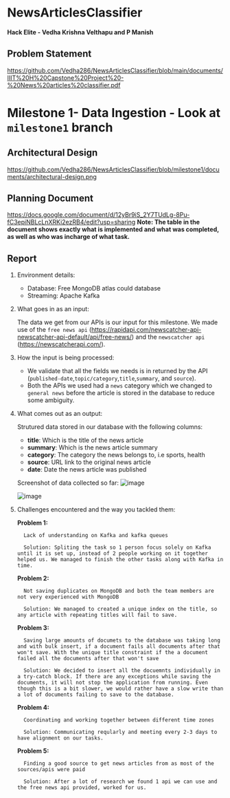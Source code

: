 # NewsArticlesClassifier

#### Hack Elite - **Vedha Krishna Velthapu and P Manish**

## Problem Statement

https://github.com/Vedha286/NewsArticlesClassifier/blob/main/documents/IIIT%20H%20Capstone%20Project%20-%20News%20articles%20classifier.pdf

# Milestone 1- Data Ingestion - Look at `milestone1` branch

## Architectural Design

https://github.com/Vedha286/NewsArticlesClassifier/blob/milestone1/documents/architectural-design.png

## Planning Document

https://docs.google.com/document/d/12yBr9iS_2Y7TUdLg-8Pu-fC3epiNBLcLnXRKi2ezRB4/edit?usp=sharing
**Note: The table in the document shows exactly what is implemented and what was completed, as well as who was incharge of what task.**

## Report

1. Environment details:

   - Database: Free MongoDB atlas could database
   - Streaming: Apache Kafka

2. What goes in as an input:

   The data we get from our APIs is our input for this milestone. We made use of the `free news api` (https://rapidapi.com/newscatcher-api-newscatcher-api-default/api/free-news/) and the `newscatcher api` (https://newscatcherapi.com/).

3. How the input is being processed:

   - We validate that all the fields we needs is in returned by the API (`published-date`,`topic/category`,`title`,`summary`, and `source`).
   - Both the APIs we used had a `news` category which we changed to `general news` before the article is stored in the database to reduce some ambiguity.

4. What comes out as an output:

   Strutured data stored in our database with the following columns:

   - **title**: Which is the title of the news article
   - **summary**: Which is the news article summary
   - **category**: The category the news belongs to, i.e sports, health
   - **source**: URL link to the original news article
   - **date**: Date the news article was published

   Screenshot of data collected so far:
   ![image](https://user-images.githubusercontent.com/55736158/136701394-bbc78876-aa6c-4bbe-9549-a4c281b34201.png)


   ![image](https://user-images.githubusercontent.com/55736158/136701432-84817412-4b0c-48a9-b602-f85668a6ee6c.png)

5. Challenges encountered and the way you tackled them:

      **Problem 1:**
          
         Lack of understanding on Kafka and kafka queues
          
         Solution: Spliting the task so 1 person focus solely on Kafka until it is set up, instead of 2 people working on it together helped us. We managed to finish the other tasks along with Kafka in time.


      **Problem 2:** 
         
         Not saving duplicates on MongoDB and both the team members are not very experienced with MongoDB
         
         Solution: We managed to created a unique index on the title, so any article with repeating titles will fail to save.


      **Problem 3:** 
         
         Saving large amounts of documets to the database was taking long and with bulk insert, if a document fails all documents after that won't save. With the unique title constraint if the a document failed all the documents after that won't save

         Solution: We decided to insert all the docuemnts individually in a try-catch block. If there are any exceptions while saving the documents, it will not stop the application from running. Even though this is a bit slower, we would rather have a slow write than a lot of documents failing to save to the database.

   
      **Problem 4:** 
         
         Coordinating and working together between different time zones

         Solution: Communicating reqularly and meeting every 2-3 days to have alignment on our tasks.

   
      **Problem 5:** 
      
         Finding a good source to get news articles from as most of the sources/apis were paid
         
         Solution: After a lot of research we found 1 api we can use and the free news api provided, worked for us.
